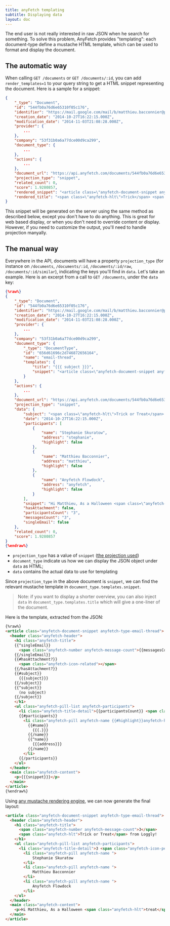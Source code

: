 ```yaml
---
title: anyFetch templating
subtitle: Displaying data
layout: doc
---
```


The end user is not really interested in raw JSON when he search for something.
To solve this problem, AnyFetch provides "templating": each document-type define a mustache HTML template, which can be used to format and display the document.


## The automatic way
When calling `GET /documents` or `GET /documents/:id`, you can add `render_templates=1` to your query string to get a HTML snippet representing the document. Here is a sample for a snippet:

```json
{
    "_type": "Document",
    "id": "544fb0a76d6e65310f05c176",
    "identifier": "https://mail.google.com/mail/b/matthieu.bacconnier@papiel.fr/?cm#all/149526a428b7331f",
    "creation_date": "2014-10-27T16:22:15.000Z",
    "modification_date": "2014-11-03T21:08:28.000Z",
    "provider": {
        ...
    },
    "company": "53f31b0a6a77dce00d9ca299",
    "document_type": {
        ...
    },
    "actions": {
        ...
    },
    "document_url": "https://api.anyfetch.com/documents/544fb0a76d6e65310f05c176",
    "projection_type": "snippet",
    "related_count": 0,
    "score": 1.9280857,
    "rendered_snippet": "<article class=\"anyfetch-document-snippet anyfetch-type-email-thread\">\n  <header class=\"anyfetch-header\">\n    <h1 class=\"anyfetch-title\">\n      <span class=\"anyfetch-number anyfetch-message-count\">3</span>\n      <span class=\"anyfetch-hlt\">Trick or Treat</span> from Loggly!\n    </h1>\n    <ul class=\"anyfetch-pill-list anyfetch-participants\">\n      <li class=\"anyfetch-title-detail\">3 <span class=\"anyfetch-icon-people\"></li>\n        <li class=\"anyfetch-pill anyfetch-name \">\n            Stephanie Skuratow\n        </li>\n        <li class=\"anyfetch-pill anyfetch-name \">\n            Matthieu Bacconnier\n        </li>\n        <li class=\"anyfetch-pill anyfetch-name \">\n            Anyfetch Flowdock\n        </li>\n    </ul>\n  </header>\n  <main class=\"anyfetch-content\">\n    <p>Hi Matthieu, As a Halloween <span class=\"anyfetch-hlt\">treat</span> (no <span class=\"anyfetch-hlt\">tricks</span>!), we're running special promotional pricing on our Pro tier of service that will be available only through October 31st</p>\n  </main>\n</article>\n",
    "rendered_title": "<span class=\"anyfetch-hlt\">Trick</span> <span class=\"anyfetch-hlt\">or</span> <span class=\"anyfetch-hlt\">Treat</span> from Loggly!"
}
```

This snippet will be generated on the server using the same method as described below, except you don't have to do anything. This is great for web based display, or when you don't need to override content or display.
However, if you need to customize the output, you'll need to handle projection manyally.


## The manual way
Everywhere in the API, documents will have a property `projection_type` (for instance on `/documents`, `/documents/:id`, `/documents/:id/raw`, `/documents/:id/similar`), indicating the keys you'll find in `data`.
Let's take an example. Here is an excerpt from a call to `GET /documents`, under the `data` key:

```json
{%raw%}
{
    "_type": "Document",
    "id": "544fb0a76d6e65310f05c176",
    "identifier": "https://mail.google.com/mail/b/matthieu.bacconnier@papiel.fr/?cm#all/149526a428b7331f",
    "creation_date": "2014-10-27T16:22:15.000Z",
    "modification_date": "2014-11-03T21:08:28.000Z",
    "provider": {
        ...
    },
    "company": "53f31b0a6a77dce00d9ca299",
    "document_type": {
        "_type": "DocumentType",
        "id": "656d61696c2d746872656164",
        "name": "email-thread",
        "templates": {
            "title": "{{{ subject }}}",
            "snippet": "<article class=\"anyfetch-document-snippet anyfetch-type-email-thread\">\n  <header class=\"anyfetch-header\">\n    <h1 class=\"anyfetch-title\">\n    {{^singleEmail}}\n      <span class=\"anyfetch-number anyfetch-message-count\">{{messagesCount}}</span>\n    {{/singleEmail}}\n    {{#hasAttachment?}}\n      <span class=\"anyfetch-icon-related\"></span>\n    {{/hasAttachment?}}\n    {{#subject}}\n      {{{subject}}}\n    {{/subject}}\n    {{^subject}}\n      (no subject)\n    {{/subject}}\n    </h1>\n    <ul class=\"anyfetch-pill-list anyfetch-participants\">\n      <li class=\"anyfetch-title-detail\">{{participantsCount}} <span class=\"anyfetch-icon-people\"></li>\n      {{#participants}}\n        <li class=\"anyfetch-pill anyfetch-name {{#highlight}}anyfetch-hlt{{/highlight}}\">\n          {{#name}}\n            {{{.}}}\n          {{/name}}\n          {{^name}}\n            {{{address}}}\n          {{/name}}\n        </li>\n      {{/participants}}\n    </ul>\n  </header>\n  <main class=\"anyfetch-content\">\n    <p>{{{snippet}}}</p>\n  </main>\n</article>\n"
        }
    },
    "actions": {
        ...
    },
    "document_url": "https://api.anyfetch.com/documents/544fb0a76d6e65310f05c176",
    "projection_type": "snippet",
    "data": {
        "subject": "<span class=\"anyfetch-hlt\">Trick or Treat</span> from Loggly!",
        "date": "2014-10-27T16:22:15.000Z",
        "participants": [
            {
                "name": "Stephanie Skuratow",
                "address": "stephanie",
                "highlight": false
            },
            {
                "name": "Matthieu Bacconnier",
                "address": "matthieu",
                "highlight": false
            },
            {
                "name": "Anyfetch Flowdock",
                "address": "anyfetch",
                "highlight": false
            }
        ],
        "snippet": "Hi Matthieu, As a Halloween <span class=\"anyfetch-hlt\">treat</span> (no <span class=\"anyfetch-hlt\">tricks</span>!), we're running special promotional pricing on our Pro tier of service that will be available only through October 31st",
        "hasAttachment": false,
        "participantsCount": "3",
        "messagesCount": "3",
        "singleEmail": false
    },
    "related_count": 0,
    "score": 1.9280857
}
{%endraw%}
```

* `projection_type` has a value of `snippet` ([the projection used](/guides/concepts/projection.html))
* `document_type` indicate us how we can display the JSON object under `data` as HTML;
* `data` contains the actual data to use for templating

Since `projection_type` in the above document is `snippet`, we can find the relevant mustache template in `document_type.templates.snippet`.

> Note: if you want to display a shorter overview, you can also inject `data` in `document_type.templates.title` which will give a one-liner of the document.

Here is the template, extracted from the JSON:

```html
{%raw%}
<article class="anyfetch-document-snippet anyfetch-type-email-thread">
  <header class="anyfetch-header">
    <h1 class="anyfetch-title">
    {{^singleEmail}}
      <span class="anyfetch-number anyfetch-message-count">{{messagesCount}}</span>
    {{/singleEmail}}
    {{#hasAttachment?}}
      <span class="anyfetch-icon-related"></span>
    {{/hasAttachment?}}
    {{#subject}}
      {{{subject}}}
    {{/subject}}
    {{^subject}}
      (no subject)
    {{/subject}}
    </h1>
    <ul class="anyfetch-pill-list anyfetch-participants">
      <li class="anyfetch-title-detail">{{participantsCount}} <span class="anyfetch-icon-people"></li>
      {{#participants}}
        <li class="anyfetch-pill anyfetch-name {{#highlight}}anyfetch-hlt{{/highlight}}">
          {{#name}}
            {{{.}}}
          {{/name}}
          {{^name}}
            {{{address}}}
          {{/name}}
        </li>
      {{/participants}}
    </ul>
  </header>
  <main class="anyfetch-content">
    <p>{{{snippet}}}</p>
  </main>
</article>
{%endraw%}
```

Using [any mustache rendering engine](http://mustache.github.io/), we can now generate the final layout:

```html
<article class="anyfetch-document-snippet anyfetch-type-email-thread">
  <header class="anyfetch-header">
    <h1 class="anyfetch-title">
      <span class="anyfetch-number anyfetch-message-count">3</span>
      <span class="anyfetch-hlt">Trick or Treat</span> from Loggly!
    </h1>
    <ul class="anyfetch-pill-list anyfetch-participants">
      <li class="anyfetch-title-detail">3 <span class="anyfetch-icon-people"></li>
        <li class="anyfetch-pill anyfetch-name ">
            Stephanie Skuratow
        </li>
        <li class="anyfetch-pill anyfetch-name ">
            Matthieu Bacconnier
        </li>
        <li class="anyfetch-pill anyfetch-name ">
            Anyfetch Flowdock
        </li>
    </ul>
  </header>
  <main class="anyfetch-content">
    <p>Hi Matthieu, As a Halloween <span class="anyfetch-hlt">treat</span> (no <span class="anyfetch-hlt">tricks</span>!), we're running special promotional pricing on our Pro tier of service that will be available only through October 31st</p>
  </main>
</article>
```
